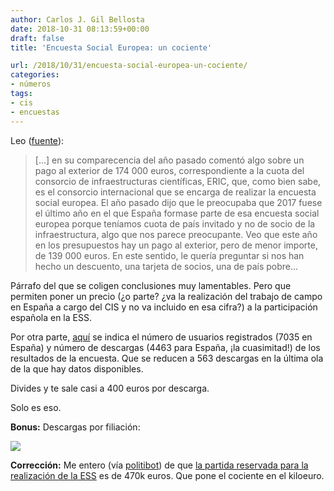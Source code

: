 ```yaml
---
author: Carlos J. Gil Bellosta
date: 2018-10-31 08:13:59+00:00
draft: false
title: 'Encuesta Social Europea: un cociente'

url: /2018/10/31/encuesta-social-europea-un-cociente/
categories:
- números
tags:
- cis
- encuestas
---
```


Leo ([fuente](http://www.congreso.es/portal/page/portal/Congreso/PopUpCGI?CMD=VERLST&BASE=pu12&FMT=PUWTXDTS.fmt&DOCS=1-1&QUERY=(DSCD-12-CO-491.CODI.))):

>[...] en su comparecencia del año pasado comentó algo sobre un pago al exterior de 174 000 euros, correspondiente a la cuota del consorcio de infraestructuras científicas, ERIC, que, como bien sabe, es el consorcio internacional que se encarga de realizar la encuesta social europea. El año pasado dijo que le preocupaba que 2017 fuese el último año en el que España formase parte de esa encuesta social europea porque teníamos cuota de país invitado y no de socio de la infraestructura, algo que nos parece preocupante. Veo que este año en los presupuestos hay un pago al exterior, pero de menor importe, de 139 000 euros. En este sentido, le quería preguntar si nos han hecho un descuento, una tarjeta de socios, una de país pobre...

Párrafo del que se coligen conclusiones muy lamentables. Pero que permiten poner un precio (¿o parte? ¿va la realización del trabajo de campo en España a cargo del CIS y no va incluido en esa cifra?) a la participación española en la ESS.

Por otra parte, [aquí](https://www.europeansocialsurvey.org/docs/data_users/ESS_data_user_stats_sept_2018.pdf) se indica el número de usuarios registrados (7035 en España) y número de descargas (4463 para España, ¡la cuasimitad!) de los resultados de la encuesta. Que se reducen a 563 descargas en la última ola de la que hay datos disponibles.

Divides y te sale casi a 400 euros por descarga.

Solo es eso.

**Bonus:** Descargas por filiación:

![](/wp-uploads/2018/10/descargadores_ess.png)

**Corrección:** Me entero (vía [politibot](https://politibot.io/)) de que [la partida reservada para la realización de la ESS](https://www.boe.es/diario_boe/txt.php?id=BOE-A-2017-15722) es de 470k euros. Que pone el cociente en el kiloeuro.
